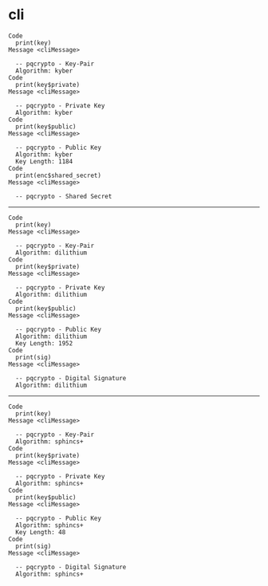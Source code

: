 # cli

    Code
      print(key)
    Message <cliMessage>
      
      -- pqcrypto - Key-Pair 
      Algorithm: kyber
    Code
      print(key$private)
    Message <cliMessage>
      
      -- pqcrypto - Private Key 
      Algorithm: kyber
    Code
      print(key$public)
    Message <cliMessage>
      
      -- pqcrypto - Public Key 
      Algorithm: kyber
      Key Length: 1184
    Code
      print(enc$shared_secret)
    Message <cliMessage>
      
      -- pqcrypto - Shared Secret 

---

    Code
      print(key)
    Message <cliMessage>
      
      -- pqcrypto - Key-Pair 
      Algorithm: dilithium
    Code
      print(key$private)
    Message <cliMessage>
      
      -- pqcrypto - Private Key 
      Algorithm: dilithium
    Code
      print(key$public)
    Message <cliMessage>
      
      -- pqcrypto - Public Key 
      Algorithm: dilithium
      Key Length: 1952
    Code
      print(sig)
    Message <cliMessage>
      
      -- pqcrypto - Digital Signature 
      Algorithm: dilithium

---

    Code
      print(key)
    Message <cliMessage>
      
      -- pqcrypto - Key-Pair 
      Algorithm: sphincs+
    Code
      print(key$private)
    Message <cliMessage>
      
      -- pqcrypto - Private Key 
      Algorithm: sphincs+
    Code
      print(key$public)
    Message <cliMessage>
      
      -- pqcrypto - Public Key 
      Algorithm: sphincs+
      Key Length: 48
    Code
      print(sig)
    Message <cliMessage>
      
      -- pqcrypto - Digital Signature 
      Algorithm: sphincs+

